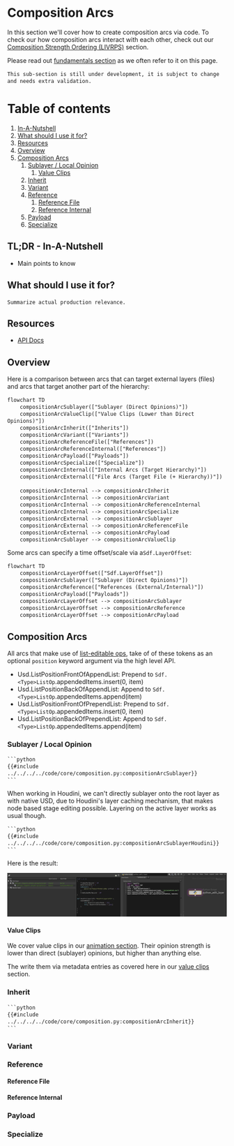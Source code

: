 # Composition Arcs
In this section we'll cover how to create composition arcs via code. To check our how composition arcs interact with each other, check out our [Composition Strength Ordering (LIVRPS)](./livrps.md) section.

Please read out [fundamentals section](./fundamentals.md) as we often refer to it on this page. 

~~~admonish question title="Still under construction!"
This sub-section is still under development, it is subject to change and needs extra validation.
~~~

# Table of contents
1. [<Topic> In-A-Nutshell](#summary)
1. [What should I use it for?](#usage)
1. [Resources](#resources)
1. [Overview](#overview)
1. [Composition Arcs](#compositionArcs)
    1. [Sublayer / Local Opinion](#compositionArcSublayer)
        1. [Value Clips](#compositionArcValueClips)
    1. [Inherit](#compositionArcInherit)
    1. [Variant](#compositionArcVariant)
    1. [Reference](#compositionArcReference)
        1. [Reference File](#compositionArcReferenceExternal)
        1. [Reference Internal](#compositionArcReferenceInternal)
    1. [Payload](#compositionArcPayload)
    1. [Specialize](#compositionArcSpecialize)

## TL;DR - <Topic> In-A-Nutshell <a name="summary"></a>
- Main points to know

## What should I use it for? <a name="usage"></a>
~~~admonish tip
Summarize actual production relevance.
~~~

## Resources <a name="resources"></a>
- [API Docs]()

## Overview <a name="overview"></a>

Here is a comparison between arcs that can target external layers (files) and arcs that target another part of the hierarchy:
```mermaid
flowchart TD
    compositionArcSublayer(["Sublayer (Direct Opinions)"])
    compositionArcValueClip(["Value Clips (Lower than Direct Opinions)"])
    compositionArcInherit(["Inherits"])
    compositionArcVariant(["Variants"])
    compositionArcReferenceFile(["References"])
    compositionArcReferenceInternal(["References"])
    compositionArcPayload(["Payloads"])
    compositionArcSpecialize(["Specialize"])
    compositionArcInternal(["Internal Arcs (Target Hierarchy)"])
    compositionArcExternal(["File Arcs (Target File (+ Hierarchy))"])
    
    compositionArcInternal --> compositionArcInherit
    compositionArcInternal --> compositionArcVariant
    compositionArcInternal --> compositionArcReferenceInternal
    compositionArcInternal --> compositionArcSpecialize
    compositionArcExternal --> compositionArcSublayer
    compositionArcExternal --> compositionArcReferenceFile
    compositionArcExternal --> compositionArcPayload
    compositionArcSublayer --> compositionArcValueClip
```

Some arcs can specify a time offset/scale via a`Sdf.LayerOffset`: 
```mermaid
flowchart TD
    compositionArcLayerOffset(["Sdf.LayerOffset"])
    compositionArcSublayer(["Sublayer (Direct Opinions)"])
    compositionArcReference(["References (External/Internal)"])
    compositionArcPayload(["Payloads"])
    compositionArcLayerOffset --> compositionArcSublayer
    compositionArcLayerOffset --> compositionArcReference
    compositionArcLayerOffset --> compositionArcPayload
```

## Composition Arcs
All arcs that make use of [list-editable ops](./fundamentals.md#list-editable-operations-ops), take of of these tokens as an optional `position` keyword argument via the high level API.

- Usd.ListPositionFrontOfAppendList: Prepend to `Sdf.<Type>ListOp`.appendedItems.insert(0, item)
- Usd.ListPositionBackOfAppendList: Append to `Sdf.<Type>ListOp`.appendedItems.append(item)
- Usd.ListPositionFrontOfPrependList: Prepend to `Sdf.<Type>ListOp`.appendedItems.insert(0, item)
- Usd.ListPositionBackOfPrependList: Append to `Sdf.<Type>ListOp`.appendedItems.append(item)


### Sublayer / Local Opinion <a name="compositionArcSublayer"></a>

~~~admonish tip title=""
```python
{{#include ../../../../code/core/composition.py:compositionArcSublayer}}
```
~~~

When working in Houdini, we can't directly sublayer onto the root layer as with native USD, due to Houdini's layer caching mechanism, that makes node based stage editing possible. Layering on the active layer works as usual though.

~~~admonish tip title=""
```python
{{#include ../../../../code/core/composition.py:compositionArcSublayerHoudini}}
```
~~~

Here is the result:

![Alt text](houdiniCompositionSublayerPython.jpg)

#### Value Clips <a name="compositionArcValueClips"></a>
We cover value clips in our [animation section](../elements/animation.md). Their opinion strength is lower than direct (sublayer) opinions, but higher than anything else.

The write them via metadata entries as covered here in our [value clips](../elements/animation.md#value-clips-loading-time-samples-from-multiple-files) section.

### Inherit <a name="compositionArcInherit"></a>

~~~admonish tip title=""
```python
{{#include ../../../../code/core/composition.py:compositionArcInherit}}
```
~~~

### Variant <a name="compositionArcVariant"></a>

### Reference <a name="compositionArcReference"></a>

#### Reference File <a name="compositionArcReferenceExternal"></a>

#### Reference Internal <a name="compositionArcReferenceInternal"></a>

### Payload <a name="compositionArcPayload"></a>

### Specialize <a name="compositionArcSpecialize"></a>